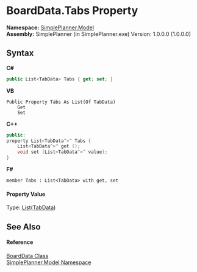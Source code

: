 # BoardData.Tabs Property 
 

**Namespace:**&nbsp;<a href="69154b3e-94f5-3ded-5607-f19f1dffa32f">SimplePlanner.Model</a><br />**Assembly:**&nbsp;SimplePlanner (in SimplePlanner.exe) Version: 1.0.0.0 (1.0.0.0)

## Syntax

**C#**<br />
``` C#
public List<TabData> Tabs { get; set; }
```

**VB**<br />
``` VB
Public Property Tabs As List(Of TabData)
	Get
	Set
```

**C++**<br />
``` C++
public:
property List<TabData^>^ Tabs {
	List<TabData^>^ get ();
	void set (List<TabData^>^ value);
}
```

**F#**<br />
``` F#
member Tabs : List<TabData> with get, set

```


#### Property Value
Type: <a href="http://msdn2.microsoft.com/en-us/library/6sh2ey19" target="_blank">List</a>(<a href="ea8cce6a-22f3-8c20-02c0-d5c8686d544f">TabData</a>)

## See Also


#### Reference
<a href="7d071be6-9c45-9a7e-1fc5-2bf38c487a30">BoardData Class</a><br /><a href="69154b3e-94f5-3ded-5607-f19f1dffa32f">SimplePlanner.Model Namespace</a><br />